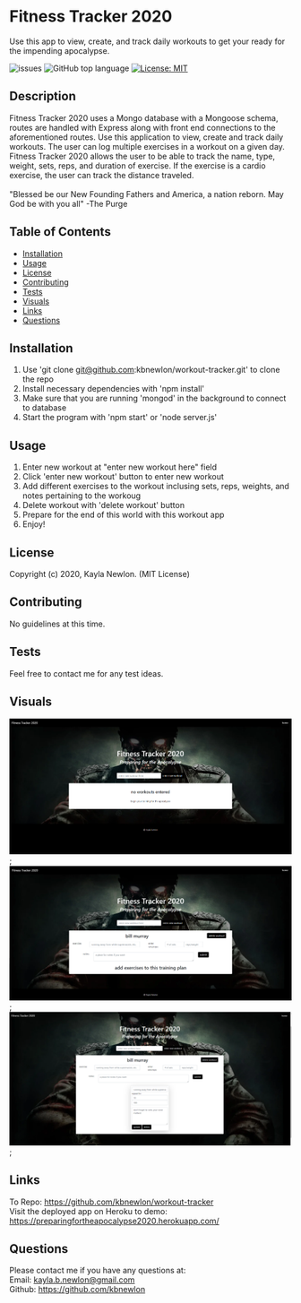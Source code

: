 # Fitness Tracker 2020
Use this app to view, create, and track daily workouts to get your ready for the impending apocalypse.

![issues](https://img.shields.io/github/issues/kbnewlon/workout-tracker)
![GitHub top language](https://img.shields.io/github/languages/top/kbnewlon/workout-tracker)
[![License: MIT](https://img.shields.io/badge/License-MIT-yellow.svg)](https://opensource.org/licenses/MIT)
  
## Description 
 Fitness Tracker 2020 uses a Mongo database with a Mongoose schema, routes are handled with Express along with front end connections to the aforementioned routes. Use this application to view, create and track daily workouts. The user can log multiple exercises in a workout on a given day. Fitness Tracker 2020 allows the user to be able to track the name, type, weight, sets, reps, and duration of exercise. If the exercise is a cardio exercise, the user can track the distance traveled. 
<br><br>
 "Blessed be our New Founding Fathers and America, a nation reborn. May God be with you all" -The Purge

## Table of Contents 
* [Installation](#Installation)
* [Usage](#Usage)
* [License](#License)
* [Contributing](#Contributing)
* [Tests](#Tests)
* [Visuals](#Visuals)
* [Links](#Links)
* [Questions](#Questions)

## Installation
1. Use 'git clone git@github.com:kbnewlon/workout-tracker.git' to clone the repo
2. Install necessary dependencies with 'npm install'
3. Make sure that you are running 'mongod' in the background to connect to database 
3. Start the program with 'npm start' or 'node server.js'

## Usage
1. Enter new workout at "enter new workout here" field
2. Click 'enter new workout' button to enter new workout 
3. Add different exercises to the workout inclusing sets, reps, weights, and notes pertaining to the workoug
4. Delete workout with 'delete workout' button
5. Prepare for the end of this world with this workout app
6. Enjoy! 

## License
Copyright (c) 2020, Kayla Newlon. (MIT License)

## Contributing 
No guidelines at this time. 

## Tests
Feel free to contact me for any test ideas. 

## Visuals
![screenshot of homepage](public/assets/images/screenshot_homepage.PNG);
![screenshot of workout](public/assets/images/screenshot_workout.PNG);
![screenshot of entered workout](public/assets/images/screenshot_entered_workout.PNG);

## Links
To Repo: https://github.com/kbnewlon/workout-tracker
<br>Visit the deployed app on Heroku to demo: https://preparingfortheapocalypse2020.herokuapp.com/
 

## Questions 
Please contact me if you have any questions at:
<br>Email: kayla.b.newlon@gmail.com
<br>Github: https://github.com/kbnewlon